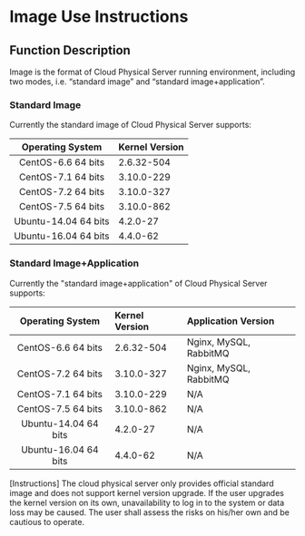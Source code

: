 # Image Use Instructions

## Function Description

Image is the format of Cloud Physical Server running environment, including two modes, i.e. “standard image” and “standard image+application”.

### Standard Image
Currently the standard image of Cloud Physical Server supports:

|Operating System|Kernel Version|
|:--:|:--|
|CentOS-6.6 64 bits|2.6.32-504|
|CentOS-7.1 64 bits|3.10.0-229|
|CentOS-7.2 64 bits|3.10.0-327|
|CentOS-7.5 64 bits|3.10.0-862|
|Ubuntu-14.04 64 bits|4.2.0-27|
|Ubuntu-16.04 64 bits|4.4.0-62|


### Standard Image+Application
Currently the "standard image+application" of Cloud Physical Server supports:

|Operating System|Kernel Version|Application Version|
|:--:|:--|:--|
|CentOS-6.6 64 bits|2.6.32-504|Nginx, MySQL, RabbitMQ|
|CentOS-7.2  64 bits|3.10.0-327|Nginx, MySQL, RabbitMQ|
|CentOS-7.1  64 bits|3.10.0-229|N/A|
|CentOS-7.5  64 bits|3.10.0-862|N/A|
|Ubuntu-14.04 64 bits|4.2.0-27|N/A|
|Ubuntu-16.04 64 bits|4.4.0-62|N/A|

[Instructions] The cloud physical server only provides official standard image and does not support kernel version upgrade. If the user upgrades the kernel version on its own, unavailability to log in to the system or data loss may be caused. The user shall assess the risks on his/her own and be cautious to operate.
